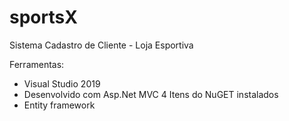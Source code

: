 # sportsX
Sistema Cadastro de Cliente - Loja Esportiva

Ferramentas: 
  - Visual Studio 2019  
  - Desenvolvido com Asp.Net MVC 4
Itens do NuGET instalados
  - Entity framework
